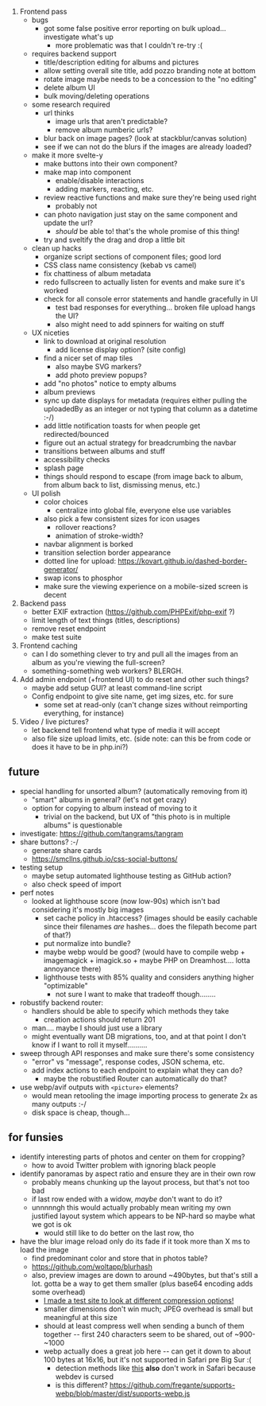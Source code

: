 1. Frontend pass
    - bugs
        - got some false positive error reporting on bulk upload... investigate what's up
            - more problematic was that I couldn't re-try :(
    - requires backend support
        - title/description editing for albums and pictures
        - allow setting overall site title, add pozzo branding note at bottom
        - rotate image maybe needs to be a concession to the "no editing"
        - delete album UI
        - bulk moving/deleting operations
    - some research required
        - url thinks
            - image urls that aren't predictable? 
            - remove album numberic urls?
        - blur back on image pages? (look at stackblur/canvas solution)
        - see if we can not do the blurs if the images are already loaded?
    - make it more svelte-y
        - make buttons into their own component? 
        - make map into component
            - enable/disable interactions
            - adding markers, reacting, etc. 
        - review reactive functions and make sure they're being used right
            - probably not
        - can photo navigation just stay on the same component and update the url? 
            - *should* be able to! that's the whole promise of this thing!
        - try and sveltify the drag and drop a little bit
    - clean up hacks
        - organize script sections of component files; good lord
        - CSS class name consistency (kebab vs camel)
        - fix chattiness of album metadata
        - redo fullscreen to actually listen for events and make sure it's worked
        - check for all console error statements and handle gracefully in UI
            - test bad responses for everything... broken file upload hangs the UI?
            - also might need to add spinners for waiting on stuff
    - UX niceties
        - link to download at original resolution
            - add license display option? (site config)
        - find a nicer set of map tiles
            - also maybe SVG markers?
            - add photo preview popups?
        - add "no photos" notice to empty albums
        - album previews
        - sync up date displays for metadata (requires either pulling the uploadedBy as an integer or not typing that column as a datetime :-/)
        - add little notification toasts for when people get redirected/bounced
        - figure out an actual strategy for breadcrumbing the navbar
        - transitions between albums and stuff
        - accessibility checks
        - splash page
        - things should respond to escape (from image back to album, from album back to list, dismissing menus, etc.)
    - UI polish
        - color choices
            - centralize into global file, everyone else use variables
        - also pick a few consistent sizes for icon usages
            - rollover reactions?
            - animation of stroke-width?
        - navbar alignment is borked
        - transition selection border appearance
        - dotted line for upload: https://kovart.github.io/dashed-border-generator/
        - swap icons to phosphor
        - make sure the viewing experience on a mobile-sized screen is decent
2. Backend pass
    - better EXIF extraction (https://github.com/PHPExif/php-exif ?)
    - limit length of text things (titles, descriptions)
    - remove reset endpoint
    - make test suite
3. Frontend caching
    - can I do something clever to try and pull all the images from an album as you're viewing the full-screen?
    - something-something web workers? BLERGH.
4. Add admin endpoint (+frontend UI) to do reset and other such things?
    - maybe add setup GUI? at least command-line script
    - Config endpoint to give site name, get img sizes, etc. for sure
        - some set at read-only (can't change sizes without reimporting everything, for instance)
5. Video / live pictures?
    - let backend tell frontend what type of media it will accept
    - also file size upload limits, etc. (side note: can this be from code or does it have to be in php.ini?)

## future
* special handling for unsorted album? (automatically removing from it)
    - "smart" albums in general? (let's not get crazy)
    - option for copying to album instead of moving to it
        - trivial on the backend, but UX of "this photo is in multiple albums" is questionable
* investigate: https://github.com/tangrams/tangram
* share buttons? :-/
    - generate share cards
    - https://smcllns.github.io/css-social-buttons/
* testing setup
    - maybe setup automated lighthouse testing as GitHub action?
    - also check speed of import
* perf notes
    - looked at lighthouse score (now low-90s) which isn't bad considering it's mostly big images
        * set cache policy in .htaccess? (images should be easily cachable since their
          filenames *are* hashes... does the filepath become part of that?)
        * put normalize into bundle? 
        * maybe webp would be good? (would have to compile webp + imagemagick + imagick.so + maybe PHP on Dreamhost.... lotta annoyance there)
        * lighthouse tests with 85% quality and considers anything higher "optimizable"
            - not sure I want to make that tradeoff though........
* robustify backend router:
    - handlers should be able to specify which methods they take
        - creation actions should return 201
    - man.... maybe I should just use a library
    - might eventually want DB migrations, too, and at that point I don't know
      if I want to roll it myself..........
* sweep through API responses and make sure there's some consistency
    - "error" vs "message", response codes, JSON schema, etc.
    - add index actions to each endpoint to explain what they can do?
        - maybe the robustified Router can automatically do that?
* use webp/avif outputs with `<picture>` elements?
    - would mean retooling the image importing process to generate 2x as many outputs :-/
    - disk space is cheap, though...

## for funsies
* identify interesting parts of photos and center on them for cropping? 
    - how to avoid Twitter problem with ignoring black people
* identify panoramas by aspect ratio and ensure they are in their own row
    - probably means chunking up the layout process, but that's not too bad
    - if last row ended with a widow, *maybe* don't want to do it? 
    - unnnnngh this would actually probably mean writing my own justified layout system which appears to be NP-hard so maybe what we got is ok
        - would still like to do better on the last row, tho
* have the blur image reload only do its fade if it took more than X ms to load the image
    - find predominant color and store that in photos table?
    - https://github.com/woltapp/blurhash
    - also, preview images are down to around ~490bytes, but that's still a lot. gotta be a way to get them smaller (plus base64 encoding adds some overhead)
        - [I made a test site to look at different compression options!](https://sjml.github.io/blur-load-test/)
        - smaller dimensions don't win much; JPEG overhead is small but meaningful at this size
        - should at least compress well when sending a bunch of them together -- first 240 characters seem to be shared, out of ~900-~1000
        - webp actually does a great job here -- can get it down to about 100 bytes at 16x16, but it's not supported in Safari pre Big Sur :(
            - detection methods like [this](https://gist.github.com/jakearchibald/6c43d5c454bc8f48f83d8471f45698fa) **also** don't work in Safari because webdev is cursed 
            - is this different? https://github.com/fregante/supports-webp/blob/master/dist/supports-webp.js 
